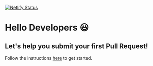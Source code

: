 [![Netlify Status](https://api.netlify.com/api/v1/badges/ef50f459-d503-45a1-b9dd-b87e81e30117/deploy-status)](https://app.netlify.com/sites/gitstart/deploys)

# Hello Developers :smiley:
## Let's help you submit your first Pull Request!

Follow the instructions [here](https://gitstart.tech) to get started. 
